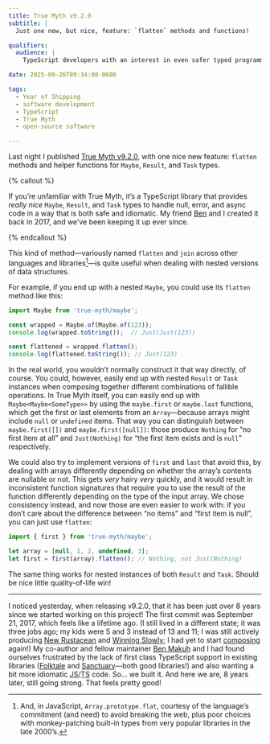 ```yaml
---
title: True Myth v9.2.0
subtitle: |
  Just one new, but nice, feature: `flatten` methods and functions!

qualifiers:
  audience: |
    TypeScript developers with an interest in even safer typed programming with a functional flair. Assumes a fair bit of types knowledge, but you can get the high level without that!

date: 2025-09-26T09:34:00-0600

tags:
  - Year of Shipping
  - software development
  - TypeScript
  - True Myth
  - open-source software

---
```


Last night I published [True Myth v9.2.0][release], with one nice new feature: `flatten` methods and helper functions for `Maybe`, `Result`, and `Task` types.

[release]: https://github.com/true-myth/true-myth/releases/tag/v9.2.0

{% callout %}

If you’re unfamiliar with True Myth, it’s a TypeScript library that provides *really nice* `Maybe`, `Result`, and `Task` types to handle null, error, and async code in a way that is both safe and idiomatic. My friend [Ben][ben] and I created it back in 2017, and we’ve been keeping it up ever since.

[ben]: https://benmakuh.com

{% endcallout %}

This kind of method—variously named `flatten` and `join` across other languages and libraries[^flat]—is quite useful when dealing with nested versions of data structures.

For example, if you end up with a nested `Maybe`, you could use its `flatten` method like this:

```ts
import Maybe from 'true-myth/maybe';

const wrapped = Maybe.of(Maybe.of(123));
console.log(wrapped.toString());  // Just(Just(123))

const flattened = wrapped.flatten();
console.log(flattened.toString()); // Just(123)
```

In the real world, you wouldn’t normally construct it that way directly, of course. You could, however, easily end up with nested `Result` or `Task` instances when composing together different combinations of fallible operations. In True Myth itself, you can easily end up with `Maybe<Maybe<SomeType>>` by using the `maybe.first` or `maybe.last` functions, which get the first or last elements from an `Array`—because arrays might include `null` or `undefined` items. That way you can distinguish between `maybe.first([])` and `maybe.first([null])`: those produce `Nothing` for “no first item at all” and `Just(Nothing)` for “the first item exists and is `null`” respectively.

We could also try to implement versions of `first` and `last` that avoid this, by dealing with arrays differently depending on whether the array’s contents are nullable or not. This gets *very* hairy *very* quickly, and it would result in inconsistent function signatures that require you to use the result of the function differently depending on the type of the input array. We chose consistency instead, and now those are even easier to work with: if you don’t care about the difference between “no items” and “first item is null”, you can just use `flatten`:

```ts
import { first } from 'true-myth/maybe';

let array = [null, 1, 2, undefined, 3];
let first = first(array).flatten(); // Nothing, not Just(Nothing)
```

The same thing works for nested instances of both `Result` and `Task`. Should be nice little quality-of-life win!

---

I noticed yesterday, when releasing v9.2.0, that it has been just over 8 years since we started working on this project! The first commit was September 21, 2017, which feels like a lifetime ago. (I still lived in a different state; it was three jobs ago; my kids were 5 and 3 instead of 13 and 11; I was still actively producing [New Rustacean][nr] and [Winning Slowly][ws]; I had yet to start [composing][c] again!) My co-author and fellow maintainer [Ben Makuh][bm] and I had found ourselves frustrated by the lack of first class 
TypeScript support in existing libraries ([Folktale][f] and [Sanctuary][s]—both good libraries!) and also wanting a bit more idiomatic <abbr title="JavaScript">JS</abbr>/<abbr title="TypeScript">TS</abbr> code. So… we built it. And here we are, 8 years later, still going strong. That feels pretty good!

[nr]: https://newrustacean.com
[ws]: https://winningslowly.org
[c]: https://music.chriskrycho.com
[bm]: https://benmakuh.com
[f]: https://folktale.github.io
[s]: https://sanctuary.js.org


[^flat]: And, in JavaScript, `Array.prototype.flat`, courtesy of the language’s commitment (and need) to avoid breaking the web, plus poor choices with monkey-patching built-in types from very popular libraries in the late 2000’s.


